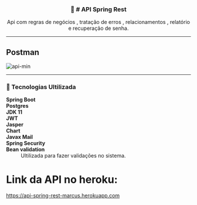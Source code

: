 <p align="center">
  <h3 align="center">🚀 # API Spring Rest</h3>

  <p align="center">
   Api com regras de negócios , tratação de erros , relacionamentos , relatório e recuperação de senha.
   
  </p>
</p>

<hr />



## Postman

![api-min](https://user-images.githubusercontent.com/51136557/136290249-eeb03e26-305a-4bc2-b590-0bb809918a65.gif)

<hr />

### 🔖 Tecnologias Ultilizada

<dl>
<dt><strong>Spring Boot</strong></dt>
<dt><strong>Postgres</strong></dt>
<dt><strong>JDK 11</strong></dt>
<dt><strong>JWT</strong></dt>
<dt><strong>Jasper</strong></dt>
<dt><strong>Chart</strong></dt>
<dt><strong>Javax Mail</strong></dt>
<dt><strong>Spring Security</strong></dt>

<dt><strong>Bean validation</strong></dt>
<dd>Ultilizada para fazer validações no sistema.</dd>
  
# Link da API no heroku:
  https://api-spring-rest-marcus.herokuapp.com
